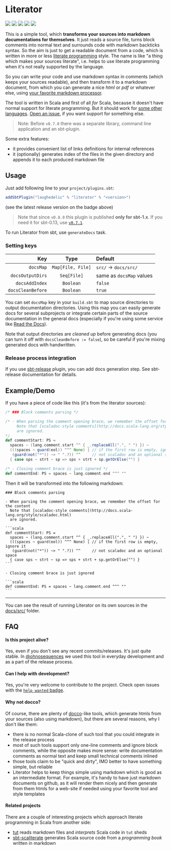 Literator
=========

[![](https://travis-ci.org/laughedelic/literator.svg?branch=master)](https://travis-ci.org/laughedelic/literator)
[![](https://img.shields.io/codacy/c2832c4f21654f1083c95a5bcc202119.svg)](https://www.codacy.com/app/laughedelic/literator)
[![](http://github-release-version.herokuapp.com/github/laughedelic/literator/release.svg)](https://github.com/laughedelic/literator/releases/latest)
[![](https://img.shields.io/badge/license-AGPLv3-blue.svg)](https://www.tldrlegal.com/l/agpl-3.0)
[![](https://img.shields.io/badge/contact-gitter_chat-dd1054.svg)](https://gitter.im/laughedelic/literator)

This is a simple tool, which **transforms your sources into markdown documentations for themselves**. It just reads a source file, turns block comments into normal text and surrounds code with markdown backticks syntax. So the aim is just to get a readable document from a code, which is written in more or less [literate programming](http://en.wikipedia.org/wiki/Literate_programming) style. The name is like "a thing which makes your sources literate", i.e. helps to use literate programming when it's not really supported by the language.

So you can write your code and use markdown syntax in comments (which keeps your sources readable), and then transform it to a markdown document, from which you can generate a nice _html_ or _pdf_ or whatever else, using [your favorite markdown processor](http://johnmacfarlane.net/pandoc/).

The tool is written in Scala and first of all _for_ Scala, because it doesn't have normal support for literate programming. But it should work for [some other languages](docs/src/lib/LanguageMap.scala.md). [Open an issue](https://github.com/laughedelic/literator/issues/new), if you want support for something else.

> Note: Before `v0.7.0` there was a separate library, command line application and an sbt-plugin.

Some extra features:

- it provides convenient list of links definitions for internal references
- it (optionally) generates index of the files in the given directory and appends it to each produced markdown file


## Usage

Just add following line to your `project/plugins.sbt`:

```scala
addSbtPlugin("laughedelic" % "literator" % "<version>")
```

(see the latest release version on the badge above)

> Note that since `v0.8.0` this plugin is published **only for sbt-1.x**. If you need it for sbt-0.13, use [`v0.7.1`](https://github.com/laughedelic/literator/tree/v0.7.1).

To run Literator from sbt, use `generateDocs` task.


### Setting keys

|               Key |       Type        | Default                  |
|------------------:|:-----------------:|:-------------------------|
|         `docsMap` | `Map[File, File]` | `src/` → `docs/src/`     |
|  `docsOutputDirs` |    `Seq[File]`    | same as `docsMap` values |
|    `docsAddIndex` |     `Boolean`     | `false`                  |
| `docsCleanBefore` |     `Boolean`     | `true`                   |

You can set `docsMap` key in your `build.sbt` to map source directories to output documentation directories. Using this map you can easily generate docs for several subprojects or integrate certain parts of the source documentation in the general docs (especially if you're using some service like [Read the Docs](https://readthedocs.org)).

Note that output directories are _cleaned up_ before generating docs (you can turn it off with `docsCleanBefore := false`), so be careful if you're mixing generated docs with handwritten.

<!-- TODO: write about index and internal links usage -->


### Release process integration

If you use [sbt-release](https://github.com/sbt/sbt-release) plugin, you can add docs generation step. See sbt-release documentation for details.


## Example/Demo

If you have a piece of code like this (it's from the literator sources):

```scala
/* ### Block comments parsing */

/* - When parsing the comment opening brace, we remember the offset for the content
     Note that [scaladoc-style comments](http://docs.scala-lang.org/style/scaladoc.html)
     are ignored.
*/
def commentStart: PS =
  spaces ~ (lang.comment.start ^^ { _.replaceAll(".", " ") }) ~
  (((spaces ~ guard(eol)) ^^^ None) | // if the first row is empty, ignore it
   (guard(not("*")) ~> " ".?)) ^^     // not scaladoc and an optional space
  { case sps ~ strt ~ sp => sps + strt + sp.getOrElse("") }

/* - Closing comment brace is just ignored */
def commentEnd: PS = spaces ~ lang.comment.end ^^^ ""
```

Then it will be transformed into the following markdown:

    ### Block comments parsing

    - When parsing the comment opening brace, we remember the offset for the content
      Note that [scaladoc-style comments](http://docs.scala-lang.org/style/scaladoc.html)
      are ignored.

    ```scala
    def commentStart: PS =
      spaces ~ (lang.comment.start ^^ { _.replaceAll(".", " ") }) ~
      (((spaces ~ guard(eol)) ^^^ None) | // if the first row is empty, ignore it
       (guard(not("*")) ~> " ".?)) ^^     // not scaladoc and an optional space
      { case sps ~ strt ~ sp => sps + strt + sp.getOrElse("") }
    ```

    - Closing comment brace is just ignored

    ```scala
    def commentEnd: PS = spaces ~ lang.comment.end ^^^ ""
    ```

----

You can see the result of running Literator on its own sources in the [docs/src/](docs/src/) folder.



## FAQ

#### Is this project alive?

Yes, even if you don't see any recent commits/releases. It's just quite stable. In [@ohnosequences](https://github.com/ohnosequences) we used this tool in everyday development and as a part of the release process.

#### Can I help with development?

Yes, you're very welcome to contribute to the project. Check open issues with the [`help wanted` badge](https://github.com/laughedelic/literator/issues?q=is%3Aissue+is%3Aopen+label%3A%22help+wanted%22).

#### Why not docco?

Of course, there are plenty of [docco](http://jashkenas.github.io/docco/)-like tools, which generate htmls from your sources (also using markdown), but there are several reasons, why I don't like them:

- there is no normal Scala-clone of such tool that you could integrate in the release process
- most of such tools support only one-line comments and ignore block comments, while the opposite makes more sense: write documentation comments as normal text and keep small technical comments inlined
- those tools claim to be "quick and dirty", IMO better to have something simple, but reliable
- Literator helps to keep things simple using markdown which is good as an intermediate format. For example, it's handy to have just markdown documents on github, as it will render them nicely and then generate from them htmls for a web-site if needed using your favorite tool and style templates

#### Related projects

There are a couple of interesting projects which approach literate programming in Scala from another side:

* [tut](https://github.com/tpolecat/tut) reads markdown files and _interprets_ Scala code in `tut` sheds
* [sbt-scaliterate](https://github.com/wookietreiber/sbt-scaliterate) generates Scala source code from a _programming book_ written in markdown
